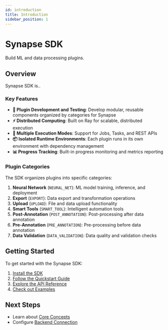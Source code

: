 ```yaml
---
id: introduction
title: Introduction
sidebar_position: 1
---
```


# Synapse SDK

Build ML and data processing plugins.

## Overview

Synapse SDK is..

### Key Features

- **🚀 Plugin Development and Testing**: Develop modular, reusable components organized by categories for Synapse
- **⚡ Distributed Computing**: Built on Ray for scalable, distributed execution
- **🔧 Multiple Execution Modes**: Support for Jobs, Tasks, and REST APIs
- **📦 Isolated Runtime Environments**: Each plugin runs in its own environment with dependency management
- **📊 Progress Tracking**: Built-in progress monitoring and metrics reporting

### Plugin Categories

The SDK organizes plugins into specific categories:

1. **Neural Network** (`NEURAL_NET`): ML model training, inference, and deployment
2. **Export** (`EXPORT`): Data export and transformation operations
3. **Upload** (`UPLOAD`): File and data upload functionality
4. **Smart Tools** (`SMART_TOOL`): Intelligent automation tools
5. **Post-Annotation** (`POST_ANNOTATION`): Post-processing after data annotation
6. **Pre-Annotation** (`PRE_ANNOTATION`): Pre-processing before data annotation
7. **Data Validation** (`DATA_VALIDATION`): Data quality and validation checks

## Getting Started

To get started with the Synapse SDK:

1. [Install the SDK](./installation.md)
2. [Follow the Quickstart Guide](./quickstart.md)
3. [Explore the API Reference](./api/index.md)
4. [Check out Examples](./examples/index.md)

## Next Steps

- Learn about [Core Concepts](./concepts/index.md)
- Configure [Backend Connection](./configuration.md)
